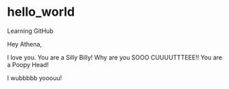 # hello_world
Learning GitHub

Hey Athena,

I love you. You are a Silly Billy!
Why are you SOOO CUUUUTTTEEE!!
You are a Poopy Head!
 
 I wubbbbb yooouu!
